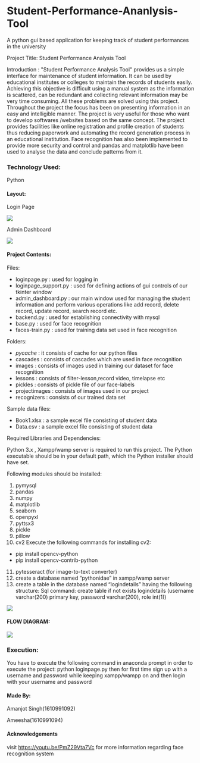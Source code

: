 # Student-Performance-Ananlysis-Tool
A python gui based application for keeping track of student performances in the university

Project Title: Student Performance Analysis Tool

Introduction : "Student Performance Analysis Tool" provides us a simple interface for maintenance of student information. It can be used by educational institutes or colleges to maintain the records of students easily. Achieving this objective is difficult using a manual system as the information is scattered, can be redundant and collecting relevant information may be very time consuming. 
All these problems are solved using this project. Throughout the project the focus has been on presenting information in an easy and intelligible manner. The project is very useful for those who want to develop softwares /websites based on the same concept. The project provides facilities like online registration and profile creation of students thus reducing paperwork and automating the record generation process in an educational institution. Face recognition has also been implemented to provide more security and control and pandas and matplotlib have been used to analyse the data and conclude patterns from it.

### Technology Used: 

Python

#### Layout:
Login Page

![](https://i.ibb.co/qmHT1WH/loginpage.png)
 
 Admin Dashboard
 
![](https://i.ibb.co/DwmPmmj/dashboard.png)


#### Project Contents:

Files:

*	loginpage.py		: used for logging in
*	loginpage_support.py     : used for defining actions of         gui controls of our tkinter window 
* admin_dashboard.py       : our main window used for managing the student information and perform various operations like add record,     delete record, update record, search record etc.
*	backend.py			: used for establishing connectivity with mysql 
*	base.py			: used for face recognition
*	faces-train.py		: used for training data set used in face recognition

Folders:

*	_pycache_ 		: it consists of cache for our python files
*	cascades		: consists of cascades which are used in face recognition
*	images		: consists of images used in training our dataset for face recognition
*	lessons		: consists of filter-lesson,record video, timelapse etc
*	pickles		: consists of pickle file of our face-labels
*	projectimages	: consists of images used in our project
*	recognizers		: consists of our trained data set

Sample data files:

*	Book1.xlsx	: a sample excel file consisting of student data
*	Data.csv	: a sample excel file consisting of student data

Required Libraries and Dependencies:

Python 3.x , Xampp/wamp server is required to run this project. The Python executable should be in your default path, which the Python installer should have set.

Following modules should be installed:
1.	pymysql
2.	pandas
3.	numpy 
4.	matplotlib
5.	seaborn
6.	openpyxl
7.	pyttsx3
8.	pickle
9.	pillow
10.	cv2
Execute the following commands for installing cv2:
*	pip install opencv-python
* pip install opencv-contrib-python
11.	pytesseract (for image-to-text converter)
12.	create a database named “pythonidae” in xampp/wamp server
13.	create a table in the database named “logindetails” having the following structure:
Sql command: create table if not exists logindetails (username varchar(200) primary key, password varchar(200), role int(1))

![](https://i.ibb.co/SVYvXmX/sqlcommands.png)

#### FLOW DIAGRAM:

![](https://i.ibb.co/6tjKYQM/flow.png)

 
### Execution:

You have to execute the following command in anaconda prompt in order to execute the project:
python loginpage.py
then for first time sign up with a username and password while keeping xampp/wampp on and then login with your username and password

#### Made By:
Amanjot Singh(1610991092)

Ameesha(1610991094)

#### Acknowledgements

 visit https://youtu.be/PmZ29Vta7Vc for more information regarding face recognition system
